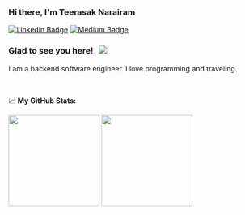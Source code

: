 ### Hi there, I'm Teerasak Narairam

[![Linkedin Badge](https://img.shields.io/badge/-LinkedIn-0e76a8?style=flat-square&logo=Linkedin&logoColor=white)](https://www.linkedin.com/in/teerasaknrt/)
[![Medium Badge](https://img.shields.io/badge/medium-%2312100E.svg?&style=for-square&logo=medium&logoColor=white)](https://medium.com/@teerasak.nr)

### Glad to see you here! &nbsp; ![](https://visitor-badge.glitch.me/badge?page_id=teerasaknrt.teerasaknrt)

I am a backend software engineer. I love programming and traveling.

</br>

📈 **My GitHub Stats:**

<p>
  <img height="180em" src="https://github-readme-stats.vercel.app/api?username=teerasaknrt&show_icons=true&hide_border=true&&count_private=true&include_all_commits=true" />
  <img height="180em" src="https://github-readme-stats.vercel.app/api/top-langs/?username=teerasaknrt&exclude_repo=KNN-Image-Classification&show_icons=true&hide_border=true&layout=compact&langs_count=8"/>
</p>
